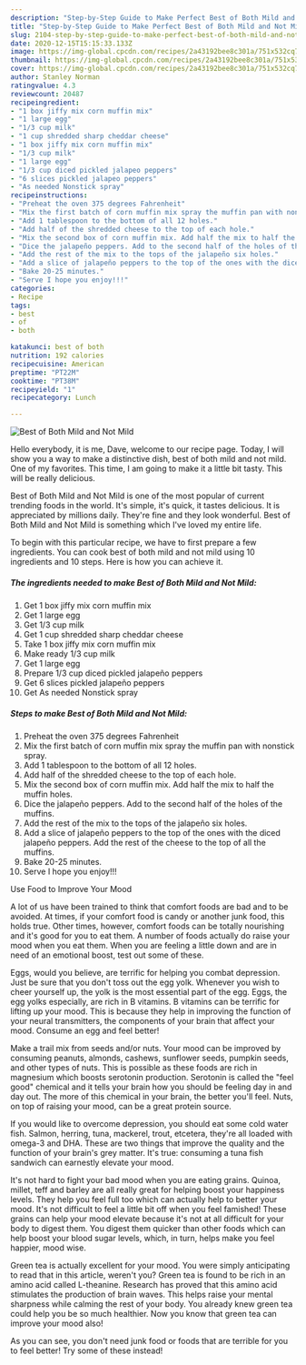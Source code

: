 ```yaml
---
description: "Step-by-Step Guide to Make Perfect Best of Both Mild and Not Mild"
title: "Step-by-Step Guide to Make Perfect Best of Both Mild and Not Mild"
slug: 2104-step-by-step-guide-to-make-perfect-best-of-both-mild-and-not-mild
date: 2020-12-15T15:15:33.133Z
image: https://img-global.cpcdn.com/recipes/2a43192bee8c301a/751x532cq70/best-of-both-mild-and-not-mild-recipe-main-photo.jpg
thumbnail: https://img-global.cpcdn.com/recipes/2a43192bee8c301a/751x532cq70/best-of-both-mild-and-not-mild-recipe-main-photo.jpg
cover: https://img-global.cpcdn.com/recipes/2a43192bee8c301a/751x532cq70/best-of-both-mild-and-not-mild-recipe-main-photo.jpg
author: Stanley Norman
ratingvalue: 4.3
reviewcount: 20487
recipeingredient:
- "1 box jiffy mix corn muffin mix"
- "1 large egg"
- "1/3 cup milk"
- "1 cup shredded sharp cheddar cheese"
- "1 box jiffy mix corn muffin mix"
- "1/3 cup milk"
- "1 large egg"
- "1/3 cup diced pickled jalapeo peppers"
- "6 slices pickled jalapeo peppers"
- "As needed Nonstick spray"
recipeinstructions:
- "Preheat the oven 375 degrees Fahrenheit"
- "Mix the first batch of corn muffin mix spray the muffin pan with nonstick spray."
- "Add 1 tablespoon to the bottom of all 12 holes."
- "Add half of the shredded cheese to the top of each hole."
- "Mix the second box of corn muffin mix. Add half the mix to half the muffin holes."
- "Dice the jalapeño peppers. Add to the second half of the holes of the muffins."
- "Add the rest of the mix to the tops of the jalapeño six holes."
- "Add a slice of jalapeño peppers to the top of the ones with the diced jalapeño peppers. Add the rest of the cheese to the top of all the muffins."
- "Bake 20-25 minutes."
- "Serve I hope you enjoy!!!"
categories:
- Recipe
tags:
- best
- of
- both

katakunci: best of both 
nutrition: 192 calories
recipecuisine: American
preptime: "PT22M"
cooktime: "PT38M"
recipeyield: "1"
recipecategory: Lunch

---
```



![Best of Both Mild and Not Mild](https://img-global.cpcdn.com/recipes/2a43192bee8c301a/751x532cq70/best-of-both-mild-and-not-mild-recipe-main-photo.jpg)

Hello everybody, it is me, Dave, welcome to our recipe page. Today, I will show you a way to make a distinctive dish, best of both mild and not mild. One of my favorites. This time, I am going to make it a little bit tasty. This will be really delicious.



Best of Both Mild and Not Mild is one of the most popular of current trending foods in the world. It's simple, it's quick, it tastes delicious. It is appreciated by millions daily. They're fine and they look wonderful. Best of Both Mild and Not Mild is something which I've loved my entire life.


To begin with this particular recipe, we have to first prepare a few ingredients. You can cook best of both mild and not mild using 10 ingredients and 10 steps. Here is how you can achieve it.

<!--inarticleads1-->

##### The ingredients needed to make Best of Both Mild and Not Mild:

1. Get 1 box jiffy mix corn muffin mix
1. Get 1 large egg
1. Get 1/3 cup milk
1. Get 1 cup shredded sharp cheddar cheese
1. Take 1 box jiffy mix corn muffin mix
1. Make ready 1/3 cup milk
1. Get 1 large egg
1. Prepare 1/3 cup diced pickled jalapeño peppers
1. Get 6 slices pickled jalapeño peppers
1. Get As needed Nonstick spray




<!--inarticleads2-->

##### Steps to make Best of Both Mild and Not Mild:

1. Preheat the oven 375 degrees Fahrenheit
1. Mix the first batch of corn muffin mix spray the muffin pan with nonstick spray.
1. Add 1 tablespoon to the bottom of all 12 holes.
1. Add half of the shredded cheese to the top of each hole.
1. Mix the second box of corn muffin mix. Add half the mix to half the muffin holes.
1. Dice the jalapeño peppers. Add to the second half of the holes of the muffins.
1. Add the rest of the mix to the tops of the jalapeño six holes.
1. Add a slice of jalapeño peppers to the top of the ones with the diced jalapeño peppers. Add the rest of the cheese to the top of all the muffins.
1. Bake 20-25 minutes.
1. Serve I hope you enjoy!!!




Use Food to Improve Your Mood


A lot of us have been trained to think that comfort foods are bad and to be avoided. At times, if your comfort food is candy or another junk food, this holds true. Other times, however, comfort foods can be totally nourishing and it's good for you to eat them. A number of foods actually do raise your mood when you eat them. When you are feeling a little down and are in need of an emotional boost, test out some of these.

Eggs, would you believe, are terrific for helping you combat depression. Just be sure that you don't toss out the egg yolk. Whenever you wish to cheer yourself up, the yolk is the most essential part of the egg. Eggs, the egg yolks especially, are rich in B vitamins. B vitamins can be terrific for lifting up your mood. This is because they help in improving the function of your neural transmitters, the components of your brain that affect your mood. Consume an egg and feel better!

Make a trail mix from seeds and/or nuts. Your mood can be improved by consuming peanuts, almonds, cashews, sunflower seeds, pumpkin seeds, and other types of nuts. This is possible as these foods are rich in magnesium which boosts serotonin production. Serotonin is called the "feel good" chemical and it tells your brain how you should be feeling day in and day out. The more of this chemical in your brain, the better you'll feel. Nuts, on top of raising your mood, can be a great protein source.

If you would like to overcome depression, you should eat some cold water fish. Salmon, herring, tuna, mackerel, trout, etcetera, they're all loaded with omega-3 and DHA. These are two things that improve the quality and the function of your brain's grey matter. It's true: consuming a tuna fish sandwich can earnestly elevate your mood. 

It's not hard to fight your bad mood when you are eating grains. Quinoa, millet, teff and barley are all really great for helping boost your happiness levels. They help you feel full too which can actually help to better your mood. It's not difficult to feel a little bit off when you feel famished! These grains can help your mood elevate because it's not at all difficult for your body to digest them. You digest them quicker than other foods which can help boost your blood sugar levels, which, in turn, helps make you feel happier, mood wise.

Green tea is actually excellent for your mood. You were simply anticipating to read that in this article, weren't you? Green tea is found to be rich in an amino acid called L-theanine. Research has proved that this amino acid stimulates the production of brain waves. This helps raise your mental sharpness while calming the rest of your body. You already knew green tea could help you be so much healthier. Now you know that green tea can improve your mood also!

As you can see, you don't need junk food or foods that are terrible for you to feel better! Try some of these instead!

